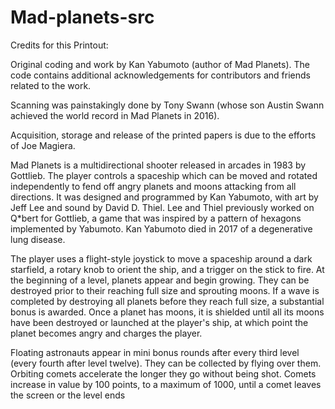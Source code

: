 # Mad-planets-src

Credits for this Printout:

Original coding and work by Kan Yabumoto (author of Mad Planets). The code contains additional acknowledgements for contributors and friends related to the work.

Scanning was painstakingly done by Tony Swann (whose son Austin Swann achieved the world record in Mad Planets in 2016).

Acquisition, storage and release of the printed papers is due to the efforts of Joe Magiera.

Mad Planets is a multidirectional shooter released in arcades in 1983 by Gottlieb. The player controls a spaceship which can be moved and rotated independently to fend off angry planets and moons attacking from all directions. It was designed and programmed by Kan Yabumoto, with art by Jeff Lee and sound by David D. Thiel. Lee and Thiel previously worked on Q*bert for Gottlieb, a game that was inspired by a pattern of hexagons implemented by Yabumoto. Kan Yabumoto died in 2017 of a degenerative lung disease.

The player uses a flight-style joystick to move a spaceship around a dark starfield, a rotary knob to orient the ship, and a trigger on the stick to fire. At the beginning of a level, planets appear and begin growing. They can be destroyed prior to their reaching full size and sprouting moons. If a wave is completed by destroying all planets before they reach full size, a substantial bonus is awarded. Once a planet has moons, it is shielded until all its moons have been destroyed or launched at the player's ship, at which point the planet becomes angry and charges the player.

Floating astronauts appear in mini bonus rounds after every third level (every fourth after level twelve). They can be collected by flying over them. Orbiting comets accelerate the longer they go without being shot. Comets increase in value by 100 points, to a maximum of 1000, until a comet leaves the screen or the level ends
